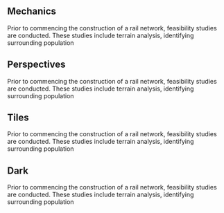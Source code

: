 
## Mechanics
Prior to commencing the construction of a rail network, feasibility studies are conducted. These studies include terrain analysis, identifying surrounding population 

## Perspectives
Prior to commencing the construction of a rail network, feasibility studies are conducted. These studies include terrain analysis, identifying surrounding population 

## Tiles
Prior to commencing the construction of a rail network, feasibility studies are conducted. These studies include terrain analysis, identifying surrounding population 

## Dark
Prior to commencing the construction of a rail network, feasibility studies are conducted. These studies include terrain analysis, identifying surrounding population 
